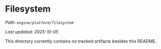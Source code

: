 # Filesystem

_Path: `engine/platform/filesystem`_

_Last updated: 2025-10-05_


This directory currently contains no tracked artifacts besides this README.
